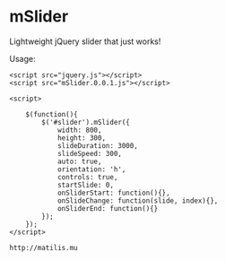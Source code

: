 # mSlider
Lightweight jQuery slider that just works!

Usage:

    <script src="jquery.js"></script>
	<script src="mSlider.0.0.1.js"></script>
	
	<script>

		$(function(){
			$('#slider').mSlider({
				width: 800,
				height: 300,
				slideDuration: 3000,
				slideSpeed: 300,
				auto: true,
				orientation: 'h',
				controls: true,
				startSlide: 0,
				onSliderStart: function(){},
				onSlideChange: function(slide, index){},
				onSliderEnd: function(){}
			});
		});
	</script>
    
    http://matilis.mu
